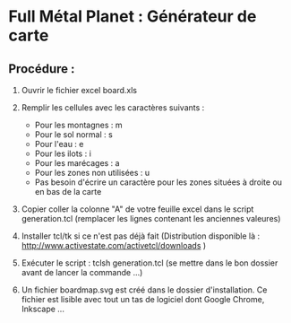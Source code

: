 # Full Métal Planet : Générateur de carte

## Procédure :

1. Ouvrir le fichier excel board.xls

2. Remplir les cellules avec les caractères suivants :
    * Pour les montagnes : m 
    * Pour le sol normal : s 
    * Pour l'eau : e 
    * Pour les ilots : i
    * Pour les marécages : a 
    * Pour les zones non utilisées : u
    * Pas besoin d'écrire un caractère pour les zones situées à droite ou en bas de la carte

3. Copier coller la colonne "A" de votre feuille excel dans le script generation.tcl (remplacer les lignes contenant les anciennes valeures)

4. Installer tcl/tk si ce n'est pas déjà fait (Distribution disponible là : http://www.activestate.com/activetcl/downloads )

5. Exécuter le script : tclsh generation.tcl  (se mettre dans le bon dossier avant de lancer la commande ...)

6. Un fichier boardmap.svg est créé dans le dossier d'installation. Ce fichier est lisible avec tout un tas de logiciel dont Google Chrome, Inkscape ...

    